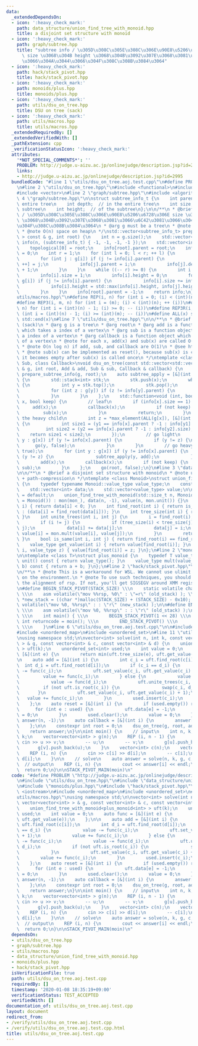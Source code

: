 ```yaml
---
data:
  _extendedDependsOn:
  - icon: ':heavy_check_mark:'
    path: data_structure/union_find_tree_with_monoid.hpp
    title: a disjoint set structure with monoid
  - icon: ':heavy_check_mark:'
    path: graph/subtree.hpp
    title: "subtree info / \u305D\u308C\u305E\u308C\u306E\u90E8\u5206\u6728\u306E\
      \ size \u3068\u304B height \u3068\u304B\u3092\u307E\u3068\u3081\u3066\u6C42\u3081\
      \u3066\u304A\u3044\u3066\u304F\u308C\u308B\u3084\u3064"
  - icon: ':heavy_check_mark:'
    path: hack/stack_pivot.hpp
    title: hack/stack_pivot.hpp
  - icon: ':heavy_check_mark:'
    path: monoids/plus.hpp
    title: monoids/plus.hpp
  - icon: ':heavy_check_mark:'
    path: utils/dsu_on_tree.hpp
    title: DSU on tree (sack)
  - icon: ':heavy_check_mark:'
    path: utils/macros.hpp
    title: utils/macros.hpp
  _extendedRequiredBy: []
  _extendedVerifiedWith: []
  _pathExtension: cpp
  _verificationStatusIcon: ':heavy_check_mark:'
  attributes:
    '*NOT_SPECIAL_COMMENTS*': ''
    PROBLEM: http://judge.u-aizu.ac.jp/onlinejudge/description.jsp?id=2995
    links:
    - http://judge.u-aizu.ac.jp/onlinejudge/description.jsp?id=2995
  bundledCode: "#line 1 \"utils/dsu_on_tree.aoj.test.cpp\"\n#define PROBLEM \"http://judge.u-aizu.ac.jp/onlinejudge/description.jsp?id=2995\"\
    \n#line 2 \"utils/dsu_on_tree.hpp\"\n#include <functional>\n#include <stack>\n\
    #include <vector>\n#line 2 \"graph/subtree.hpp\"\n#include <algorithm>\n#line\
    \ 4 \"graph/subtree.hpp\"\n\nstruct subtree_info_t {\n    int parent;  // in the\
    \ entire tree\n    int depth;  // in the entire tree\n    int size;  // of the\
    \ subtree\n    int height;  // of the subtree\n};\n\n/**\n * @brief subtree info\
    \ / \u305D\u308C\u305E\u308C\u306E\u90E8\u5206\u6728\u306E size \u3068\u304B height\
    \ \u3068\u304B\u3092\u307E\u3068\u3081\u3066\u6C42\u3081\u3066\u304A\u3044\u3066\
    \u304F\u308C\u308B\u3084\u3064\n * @arg g must be a tree\n * @note O(n) time\n\
    \ * @note O(n) space on heap\n */\nstd::vector<subtree_info_t> prepare_subtree_info(std::vector<std::vector<int>\
    \ > const & g, int root) {\n    int n = g.size();\n    std::vector<subtree_info_t>\
    \ info(n, (subtree_info_t) { -1, -1, -1, -1 });\n    std::vector<int> topological(n);\n\
    \    topological[0] = root;\n    info[root].parent = root;\n    info[root].depth\
    \ = 0;\n    int r = 1;\n    for (int l = 0; l < r; ++ l) {\n        int i = topological[l];\n\
    \        for (int j : g[i]) if (j != info[i].parent) {\n            topological[r\
    \ ++] = j;\n            info[j].parent = i;\n            info[j].depth = info[i].depth\
    \ + 1;\n        }\n    }\n    while ((-- r) >= 0) {\n        int i = topological[r];\n\
    \        info[i].size = 1;\n        info[i].height = 0;\n        for (int j :\
    \ g[i]) if (j != info[i].parent) {\n            info[i].size += info[j].size;\n\
    \            info[i].height = std::max(info[i].height, info[j].height + 1);\n\
    \        }\n    }\n    info[root].parent = -1;\n    return info;\n}\n#line 2 \"\
    utils/macros.hpp\"\n#define REP(i, n) for (int i = 0; (i) < (int)(n); ++ (i))\n\
    #define REP3(i, m, n) for (int i = (m); (i) < (int)(n); ++ (i))\n#define REP_R(i,\
    \ n) for (int i = (int)(n) - 1; (i) >= 0; -- (i))\n#define REP3R(i, m, n) for\
    \ (int i = (int)(n) - 1; (i) >= (int)(m); -- (i))\n#define ALL(x) std::begin(x),\
    \ std::end(x)\n#line 7 \"utils/dsu_on_tree.hpp\"\n\n/**\n * @brief DSU on tree\
    \ (sack)\n * @arg g is a tree\n * @arg root\n * @arg add is a function object\
    \ which takes a index of a vertex\n * @arg sub is a function object which takes\
    \ a index of a vertex\n * @arg callback is a function object which takes a index\
    \ of a vertex\n * @note for each x, add(x) and sub(x) are called O(log n) times\n\
    \ * @note O(n log n) if add, sub, and callback are O(1)\n * @see https://codeforces.com/blog/entry/44351\n\
    \ * @note sub(x) can be implemented as reset(), because sub(x) is called until\
    \ it becomes empty after sub(x) is called once\n */\ntemplate <class Add, class\
    \ Sub, class Callback>\nvoid dsu_on_tree(const std::vector<std::vector<int> >\
    \ & g, int root, Add & add, Sub & sub, Callback & callback) {\n    auto info =\
    \ prepare_subtree_info(g, root);\n    auto subtree_apply = [&](int x, auto & f)\
    \ {\n        std::stack<int> stk;\n        stk.push(x);\n        while (not stk.empty())\
    \ {\n            int y = stk.top();\n            stk.pop();\n            f(y);\n\
    \            for (int z : g[y]) if (z != info[y].parent) {\n                stk.push(z);\n\
    \            }\n        }\n    };\n    std::function<void (int, bool)> go = [&](int\
    \ x, bool keep) {\n        // leaf\n        if (info[x].size == 1) {\n       \
    \     add(x);\n            callback(x);\n            if (not keep) {\n       \
    \         sub(x);\n            }\n            return;\n        }\n        // choose\
    \ the heavy child\n        int z = *max_element(ALL(g[x]), [&](int y1, int y2)\
    \ {\n            int size1 = (y1 == info[x].parent ? -1 : info[y1].size);\n  \
    \          int size2 = (y2 == info[x].parent ? -1 : info[y2].size);\n        \
    \    return size1 < size2;\n        });\n        // go light\n        for (int\
    \ y : g[x]) if (y != info[x].parent) {\n            if (y != z) {\n          \
    \      go(y, false);\n            }\n        }\n        // go heavy\n        go(z,\
    \ true);\n        for (int y : g[x]) if (y != info[x].parent) {\n            if\
    \ (y != z) {\n                subtree_apply(y, add);\n            }\n        }\n\
    \        add(x);\n        callback(x);\n        if (not keep) {\n            subtree_apply(x,\
    \ sub);\n        }\n    };\n    go(root, false);\n}\n#line 3 \"data_structure/union_find_tree_with_monoid.hpp\"\
    \n\n/**\n * @brief a disjoint set structure with monoid\n * @note union-by-size\
    \ + path-compression\n */\ntemplate <class Monoid>\nstruct union_find_tree_with_monoid\
    \ {\n    typedef typename Monoid::value_type value_type;\n    const Monoid mon;\n\
    \    std::vector<int> data;\n    std::vector<value_type> value;\n\n    union_find_tree_with_monoid()\
    \ = default;\n    union_find_tree_with_monoid(std::size_t n, Monoid const & mon_\
    \ = Monoid()) : mon(mon_), data(n, -1), value(n, mon.unit()) {}\n    bool is_root(int\
    \ i) { return data[i] < 0; }\n    int find_root(int i) { return is_root(i) ? i\
    \ : (data[i] = find_root(data[i])); }\n    int tree_size(int i) { return - data[find_root(i)];\
    \ }\n    int unite_trees(int i, int j) {\n        i = find_root(i); j = find_root(j);\n\
    \        if (i != j) {\n            if (tree_size(i) < tree_size(j)) std::swap(i,\
    \ j);\n            data[i] += data[j];\n            data[j] = i;\n           \
    \ value[i] = mon.mult(value[i], value[j]);\n        }\n        return i;\n   \
    \ }\n    bool is_same(int i, int j) { return find_root(i) == find_root(j); }\n\
    \    value_type get_value(int i) { return value[find_root(i)]; }\n    void set_value(int\
    \ i, value_type z) { value[find_root(i)] = z; }\n};\n#line 2 \"monoids/plus.hpp\"\
    \n\ntemplate <class T>\nstruct plus_monoid {\n    typedef T value_type;\n    value_type\
    \ unit() const { return value_type(); }\n    value_type mult(value_type a, value_type\
    \ b) const { return a + b; }\n};\n#line 2 \"hack/stack_pivot.hpp\"\n#include <cstdlib>\n\
    \n/**\n * @note This is a workaround for WSL. We cannot use ulimit -s unlimited\
    \ on the environment.\n * @note To use such techniques, you should take care of\
    \ the alignment of rsp. If not, you'll get SIGSEGV around XMM registers.\n */\n\
    \n#define BEGIN_STACK_PIVOT(STACK_SIZE) \\\n    static volatile char *old_stack;\
    \ \\\n    asm volatile(\"mov %%rsp, %0\" : \"=r\" (old_stack) ); \\\n    char\
    \ *new_stack = ((char *)malloc(STACK_SIZE) + (STACK_SIZE) - 0x10); \\\n    asm\
    \ volatile(\"mov %0, %%rsp\" : : \"r\" (new_stack) );\n\n#define END_STACK_PIVOT()\
    \ \\\n    asm volatile(\"mov %0, %%rsp\" : : \"r\" (old_stack) );\n\n#define STACK_PIVOT_MAIN(moin)\
    \ \\\n    int main() { \\\n        BEGIN_STACK_PIVOT(1 << 28) \\\n        static\
    \ int returncode = moin(); \\\n        END_STACK_PIVOT() \\\n        return returncode;\
    \ \\\n    }\n#line 6 \"utils/dsu_on_tree.aoj.test.cpp\"\n\n#include <iostream>\n\
    #include <unordered_map>\n#include <unordered_set>\n#line 11 \"utils/dsu_on_tree.aoj.test.cpp\"\
    \nusing namespace std;\n\nvector<int> solve(int n, int k, const vector<vector<int>\
    \ > & g, const vector<int> & c, const vector<int> & d) {\n    union_find_tree_with_monoid<plus_monoid<int>\
    \ > uft(k);\n    unordered_set<int> used;\n    int value = 0;\n    auto func =\
    \ [&](int e) {\n        return min(uft.tree_size(e), uft.get_value(e));\n    };\n\
    \n    auto add = [&](int i) {\n        int c_i = uft.find_root(c[i]);\n      \
    \  int d_i = uft.find_root(d[i]);\n        if (c_i == d_i) {\n            value\
    \ -= func(c_i);\n            uft.set_value(c_i, uft.get_value(c_i) + 1);\n   \
    \         value += func(c_i);\n        } else {\n            value -= func(c_i);\n\
    \            value -= func(d_i);\n            uft.unite_trees(c_i, d_i);\n   \
    \         if (not uft.is_root(c_i)) {\n                swap(c_i, d_i);\n     \
    \       }\n            uft.set_value(c_i, uft.get_value(c_i) + 1);\n         \
    \   value += func(c_i);\n        }\n        used.insert(c_i);\n        used.insert(d_i);\n\
    \    };\n    auto reset = [&](int i) {\n        if (used.empty()) return;\n  \
    \      for (int e : used) {\n            uft.data[e] = -1;\n            uft.value[e]\
    \ = 0;\n        }\n        used.clear();\n        value = 0;\n    };\n\n    vector<int>\
    \ answer(n, -1);\n    auto callback = [&](int i) {\n        answer[i] = value;\n\
    \    };\n\n    constexpr int root = 0;\n    dsu_on_tree(g, root, add, reset, callback);\n\
    \    return answer;\n}\n\nint moin() {\n    // input\n    int n, k; cin >> n >>\
    \ k;\n    vector<vector<int> > g(n);\n    REP (i, n - 1) {\n        int u, v;\
    \ cin >> u >> v;\n        -- u;\n        -- v;\n        g[u].push_back(v);\n \
    \       g[v].push_back(u);\n    }\n    vector<int> c(n);\n    vector<int> d(n);\n\
    \    REP (i, n) {\n        cin >> c[i] >> d[i];\n        -- c[i];\n        --\
    \ d[i];\n    }\n\n    // solve\n    auto answer = solve(n, k, g, c, d);\n\n  \
    \  // output\n    REP (i, n) {\n        cout << answer[i] << endl;\n    }\n  \
    \  return 0;\n}\n\nSTACK_PIVOT_MAIN(moin)\n"
  code: "#define PROBLEM \"http://judge.u-aizu.ac.jp/onlinejudge/description.jsp?id=2995\"\
    \n#include \"utils/dsu_on_tree.hpp\"\n#include \"data_structure/union_find_tree_with_monoid.hpp\"\
    \n#include \"monoids/plus.hpp\"\n#include \"hack/stack_pivot.hpp\"\n\n#include\
    \ <iostream>\n#include <unordered_map>\n#include <unordered_set>\n#include \"\
    utils/macros.hpp\"\nusing namespace std;\n\nvector<int> solve(int n, int k, const\
    \ vector<vector<int> > & g, const vector<int> & c, const vector<int> & d) {\n\
    \    union_find_tree_with_monoid<plus_monoid<int> > uft(k);\n    unordered_set<int>\
    \ used;\n    int value = 0;\n    auto func = [&](int e) {\n        return min(uft.tree_size(e),\
    \ uft.get_value(e));\n    };\n\n    auto add = [&](int i) {\n        int c_i =\
    \ uft.find_root(c[i]);\n        int d_i = uft.find_root(d[i]);\n        if (c_i\
    \ == d_i) {\n            value -= func(c_i);\n            uft.set_value(c_i, uft.get_value(c_i)\
    \ + 1);\n            value += func(c_i);\n        } else {\n            value\
    \ -= func(c_i);\n            value -= func(d_i);\n            uft.unite_trees(c_i,\
    \ d_i);\n            if (not uft.is_root(c_i)) {\n                swap(c_i, d_i);\n\
    \            }\n            uft.set_value(c_i, uft.get_value(c_i) + 1);\n    \
    \        value += func(c_i);\n        }\n        used.insert(c_i);\n        used.insert(d_i);\n\
    \    };\n    auto reset = [&](int i) {\n        if (used.empty()) return;\n  \
    \      for (int e : used) {\n            uft.data[e] = -1;\n            uft.value[e]\
    \ = 0;\n        }\n        used.clear();\n        value = 0;\n    };\n\n    vector<int>\
    \ answer(n, -1);\n    auto callback = [&](int i) {\n        answer[i] = value;\n\
    \    };\n\n    constexpr int root = 0;\n    dsu_on_tree(g, root, add, reset, callback);\n\
    \    return answer;\n}\n\nint moin() {\n    // input\n    int n, k; cin >> n >>\
    \ k;\n    vector<vector<int> > g(n);\n    REP (i, n - 1) {\n        int u, v;\
    \ cin >> u >> v;\n        -- u;\n        -- v;\n        g[u].push_back(v);\n \
    \       g[v].push_back(u);\n    }\n    vector<int> c(n);\n    vector<int> d(n);\n\
    \    REP (i, n) {\n        cin >> c[i] >> d[i];\n        -- c[i];\n        --\
    \ d[i];\n    }\n\n    // solve\n    auto answer = solve(n, k, g, c, d);\n\n  \
    \  // output\n    REP (i, n) {\n        cout << answer[i] << endl;\n    }\n  \
    \  return 0;\n}\n\nSTACK_PIVOT_MAIN(moin)\n"
  dependsOn:
  - utils/dsu_on_tree.hpp
  - graph/subtree.hpp
  - utils/macros.hpp
  - data_structure/union_find_tree_with_monoid.hpp
  - monoids/plus.hpp
  - hack/stack_pivot.hpp
  isVerificationFile: true
  path: utils/dsu_on_tree.aoj.test.cpp
  requiredBy: []
  timestamp: '2020-01-08 18:35:19+09:00'
  verificationStatus: TEST_ACCEPTED
  verifiedWith: []
documentation_of: utils/dsu_on_tree.aoj.test.cpp
layout: document
redirect_from:
- /verify/utils/dsu_on_tree.aoj.test.cpp
- /verify/utils/dsu_on_tree.aoj.test.cpp.html
title: utils/dsu_on_tree.aoj.test.cpp
---
```

